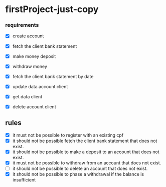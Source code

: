 # firstProject-just-copy

### requirements

- [x] create account
- [x] fetch the client bank statement
- [x] make money deposit
- [x] withdraw money
- [x] fetch the client bank statement by date
- [x] update data account client
- [x] get data client
- [x] delete account client


## rules

- [x] it must not be possible to register with an existing cpf
- [x] it should not be possible fetch the client bank statement that does not exist.
- [x] it should not be possible to make a deposit to an account that does not exist.
- [x] it must not be possible to withdraw from an account that does not exist.
- [ ] it should not be possible to delete an account that does not exist.
- [x] it should not be possible to phase a withdrawal if the balance is insufficient
